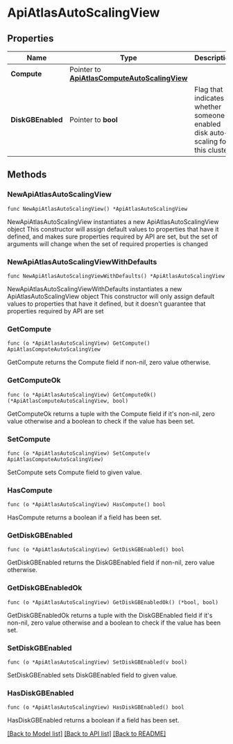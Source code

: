 # ApiAtlasAutoScalingView

## Properties

Name | Type | Description | Notes
------------ | ------------- | ------------- | -------------
**Compute** | Pointer to [**ApiAtlasComputeAutoScalingView**](ApiAtlasComputeAutoScalingView.md) |  | [optional] 
**DiskGBEnabled** | Pointer to **bool** | Flag that indicates whether someone enabled disk auto-scaling for this cluster. | [optional] 

## Methods

### NewApiAtlasAutoScalingView

`func NewApiAtlasAutoScalingView() *ApiAtlasAutoScalingView`

NewApiAtlasAutoScalingView instantiates a new ApiAtlasAutoScalingView object
This constructor will assign default values to properties that have it defined,
and makes sure properties required by API are set, but the set of arguments
will change when the set of required properties is changed

### NewApiAtlasAutoScalingViewWithDefaults

`func NewApiAtlasAutoScalingViewWithDefaults() *ApiAtlasAutoScalingView`

NewApiAtlasAutoScalingViewWithDefaults instantiates a new ApiAtlasAutoScalingView object
This constructor will only assign default values to properties that have it defined,
but it doesn't guarantee that properties required by API are set

### GetCompute

`func (o *ApiAtlasAutoScalingView) GetCompute() ApiAtlasComputeAutoScalingView`

GetCompute returns the Compute field if non-nil, zero value otherwise.

### GetComputeOk

`func (o *ApiAtlasAutoScalingView) GetComputeOk() (*ApiAtlasComputeAutoScalingView, bool)`

GetComputeOk returns a tuple with the Compute field if it's non-nil, zero value otherwise
and a boolean to check if the value has been set.

### SetCompute

`func (o *ApiAtlasAutoScalingView) SetCompute(v ApiAtlasComputeAutoScalingView)`

SetCompute sets Compute field to given value.

### HasCompute

`func (o *ApiAtlasAutoScalingView) HasCompute() bool`

HasCompute returns a boolean if a field has been set.

### GetDiskGBEnabled

`func (o *ApiAtlasAutoScalingView) GetDiskGBEnabled() bool`

GetDiskGBEnabled returns the DiskGBEnabled field if non-nil, zero value otherwise.

### GetDiskGBEnabledOk

`func (o *ApiAtlasAutoScalingView) GetDiskGBEnabledOk() (*bool, bool)`

GetDiskGBEnabledOk returns a tuple with the DiskGBEnabled field if it's non-nil, zero value otherwise
and a boolean to check if the value has been set.

### SetDiskGBEnabled

`func (o *ApiAtlasAutoScalingView) SetDiskGBEnabled(v bool)`

SetDiskGBEnabled sets DiskGBEnabled field to given value.

### HasDiskGBEnabled

`func (o *ApiAtlasAutoScalingView) HasDiskGBEnabled() bool`

HasDiskGBEnabled returns a boolean if a field has been set.


[[Back to Model list]](../README.md#documentation-for-models) [[Back to API list]](../README.md#documentation-for-api-endpoints) [[Back to README]](../README.md)



